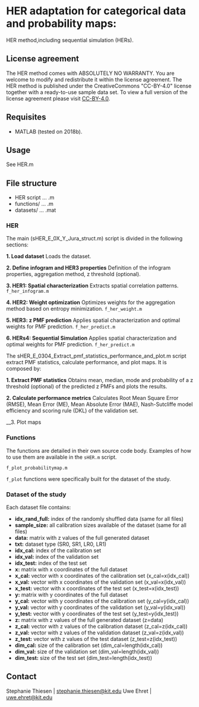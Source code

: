 # HER adaptation for categorical data and probability maps: 
HER method,including sequential simulation (HERs).

## License agreement

The HER method comes with ABSOLUTELY NO WARRANTY. You are welcome to modify and redistribute it within the license agreement. The HER method is published under the CreativeCommons "CC-BY-4.0" license together with a ready-to-use sample data set. To view a full version of the license agreement please visit [CC-BY-4.0](https://creativecommons.org/licenses/by/4.0/).

## Requisites

* MATLAB (tested on 2018b).

## Usage

See HER.m

## File structure

* HER script ... .m
* functions/ ... .m
* datasets/ ... .mat

### HER

The main (sHER_E_0X_Y_Jura_struct.m) script is divided in the following sections:

__1. Load dataset__
	Loads the dataset.
	
__2. Define infogram and HER3 properties__
	Definition of the infogram properties, aggregation method, z threshold (optional).
	
__3. HER1: Spatial characterization__
	Extracts spatial correlation patterns. ```f_her_infogram.m```

__4. HER2: Weight optimization__
	Optimizes weights for the aggregation method based on entropy minimization. ```f_her_weight.m```

__5. HER3: z PMF prediction__
	Applies spatial characterization and optimal weights for PMF prediction. ```f_her_predict.m```
	
__6. HERs4: Sequential Simulation__
Applies spatial characterization and optimal weights for PMF prediction. ```f_her_predict.m```

The sHER_E_0304_Extract_pmf_statistics_performance_and_plot.m script extract PMF statistics, calculate performance, and plot maps. It is composed by:

__1. Extract PMF statistics__
	Obtains mean, median, mode and probability of a z threshold (optional) of the predicted z PMFs and plots the results.

__2. Calculate performance metrics__
	Calculates Root Mean Square Error (RMSE), Mean Error (ME), Mean Absolute Error (MAE), Nash-Sutcliffe model efficiency and scoring rule (DKL) of the validation set.  
	
__3. Plot maps


### Functions

The functions are detailed in their own source code body. Examples of how to use them are available in the `sHER.m` script. 

```
f_plot_probabilitymap.m
```

```f_plot``` functions were specifically built for the dataset of the study.

### Dataset of the study

Each dataset file contains:

* __idx_rand_full:__ index of the randomly shuffled data (same for all files)
* __sample_size:__ all calibration sizes available of the dataset (same for all files)
* __data:__ matrix with z values of the full generated dataset
* __txt:__ dataset type (SR0, SR1, LR0, LR1)
* __idx_cal:__ index of the calibration set
* __idx_val:__ index of the validation set
* __idx_test:__ index of the test set
* __x:__ matrix with x coordinates of the full dataset
* __x_cal:__ vector with x coordinates of the calibration set (x_cal=x(idx_cal))
* __x_val:__ vector with x coordinates of the validation set (x_val=x(idx_val))
* __x_test:__ vector with x coordinates of the test set (x_test=x(idx_test))
* __y:__ matrix with y coordinates of the full dataset
* __y_cal:__ vector with y coordinates of the calibration set (y_cal=y(idx_cal))
* __y_val:__ vector with y coordinates of the validation set (y_val=y(idx_val))
* __y_test:__ vector with y coordinates of the test set (y_test=y(idx_test))
* __z:__ matrix with z values of the full generated dataset (z=data)
* __z_cal:__ vector with z values of the calibration dataset (z_cal=z(idx_cal))
* __z_val:__ vector with z values of the validation dataset (z_val=z(idx_val))
* __z_test:__ vector with z values of the test dataset (z_test=z(idx_test))
* __dim_cal:__ size of the calibration set (dim_cal=length(idx_cal))
* __dim_val:__ size of the validation set (dim_val=length(idx_val))
* __dim_test:__ size of the test set (dim_test=length(idx_test))


## Contact

Stephanie Thiesen | stephanie.thiesen@kit.edu
Uwe Ehret | uwe.ehret@kit.edu

